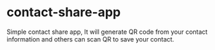 # contact-share-app
Simple contact share app, It will generate QR code from your contact information and others can scan QR to save your contact.
